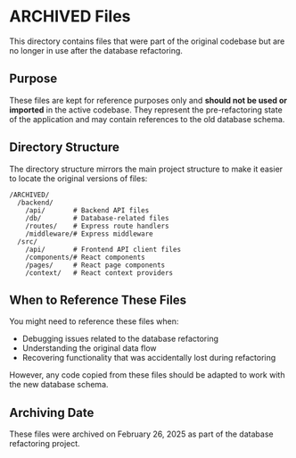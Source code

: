 # ARCHIVED Files

This directory contains files that were part of the original codebase but are no longer in use after the database refactoring.

## Purpose

These files are kept for reference purposes only and **should not be used or imported** in the active codebase. They represent the pre-refactoring state of the application and may contain references to the old database schema.

## Directory Structure

The directory structure mirrors the main project structure to make it easier to locate the original versions of files:

```
/ARCHIVED/
  /backend/
    /api/       # Backend API files
    /db/        # Database-related files
    /routes/    # Express route handlers
    /middleware/# Express middleware
  /src/
    /api/       # Frontend API client files
    /components/# React components
    /pages/     # React page components
    /context/   # React context providers
```

## When to Reference These Files

You might need to reference these files when:
- Debugging issues related to the database refactoring
- Understanding the original data flow
- Recovering functionality that was accidentally lost during refactoring

However, any code copied from these files should be adapted to work with the new database schema.

## Archiving Date

These files were archived on February 26, 2025 as part of the database refactoring project.

